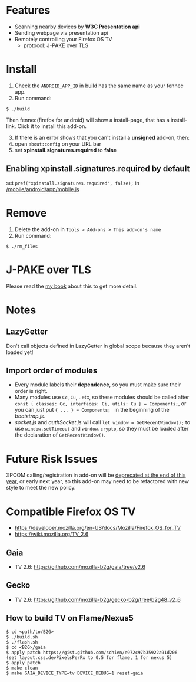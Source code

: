 # Features
- Scanning nearby devices by __W3C Presentation api__
- Sending webpage via presentation api
- Remotely controlling your Firefox OS TV
  - protocol: J-PAKE over TLS

# Install
1. Check the ```ANDROID_APP_ID``` in [build](build)
has the same name as your fennec app.
2. Run command:
```
$ ./build
```
Then fennec(firefox for android) will show a install-page,
that has a install-link. Click it to install this add-on.

3. If there is an error shows that you can't install a __unsigned__ add-on,
then:
  1. open ```about:config``` on your URL bar
  2. set __xpinstall.signatures.required__ to __false__

## Enabling __xpinstall.signatures.required__ by default
set ```pref("xpinstall.signatures.required", false);```
in [<mozilla-central>/mobile/android/app/mobile.js][mobileJS_link]

# Remove
1. Delete the add-on in ```Tools > Add-ons > This add-on's name```
2. Run command:
```
$ ./rm_files
```

# J-PAKE over TLS
Please read the [my book][jpake] about this to get more detail.

# Notes
## LazyGetter
Don't call objects defined in LazyGetter in global scope
because they aren't loaded yet!

## Import order of modules
- Every module labels their __dependence__,
so you must make sure their order is right.
- Many modules use ```Cc```, ```Cu```, ..etc, so these modules should be called
after ```const { classes: Cc, interfaces: Ci, utils: Cu } = Components;```,
or you can just put ```{ ... } = Components; ``` in the beginning
of the _bootstrap.js_.
- _socket.js_ and _authSocket.js_ will call ```let window = GetRecentWindow();```
to use ```window.setTimeout``` and ```window.crypto```,
so they must be loaded after the declaration of ```GetRecentWindow()```.

# Future Risk Issues
XPCOM calling/registration in add-on will be
[deprecated at the end of this year][xpcom_deprecated], or early next year,
so this add-on may need to be refactored with new style to meet the new policy.

[mobileJS_link]: https://dxr.mozilla.org/mozilla-central/source/mobile/android/app/mobile.js#194  "mobile.js"
[xpcom_deprecated]: https://blog.mozilla.org/addons/2015/08/21/the-future-of-developing-firefox-add-ons/ "xpcom deprecated"

# Compatible Firefox OS TV
- https://developer.mozilla.org/en-US/docs/Mozilla/Firefox_OS_for_TV
- https://wiki.mozilla.org/TV_2.6

## Gaia
- TV 2.6: https://github.com/mozilla-b2g/gaia/tree/v2.6

## Gecko
- TV 2.6: https://github.com/mozilla-b2g/gecko-b2g/tree/b2g48_v2_6

## How to build TV on Flame/Nexus5
```
$ cd <path/to/B2G>
$ ./build.sh
$ ./flash.sh
$ cd <B2G>/gaia
$ apply patch https://gist.github.com/schien/e972c97b35922a91d206
(set layout.css.devPixelsPerPx to 0.5 for flame, 1 for nexus 5)
$ apply patch
$ make clean
$ make GAIA_DEVICE_TYPE=tv DEVICE_DEBUG=1 reset-gaia
```

[jpake]: https://www.gitbook.com/book/chunminchang/j-pake-over-tls/ "J-PAKE over TLS"
